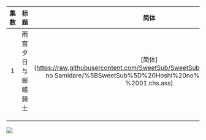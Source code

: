 

| 集数 |        标题        |                             简体                             |                             繁体                             |
| :--: | :----------------: | :----------------------------------------------------------: | :----------------------------------------------------------: |
|  1   | 雨宫夕日与蜥蜴骑士 | [简体](https://raw.githubusercontent.com/SweetSub/SweetSub/master/Archive/Hoshi no Samidare/%5BSweetSub%5D%20Hoshi%20no%20Samidare%20-%2001.chs.ass) | [繁體](https://raw.githubusercontent.com/SweetSub/SweetSub/master/Archive/Hoshi no Samidare/%5BSweetSub%5D%20Hoshi%20no%20Samidare%20-%2001.cht.ass) |
|      |                    |                                                              |                                                              |
|      |                    |                                                              |                                                              |
|      |                    |                                                              |                                                              |


![](https://p.sda1.dev/6/480ac1d511c4cb1ac2bc67b00c91f554/Lucifer%20and%20the%20Biscuit%20Hammer.jpg)